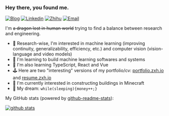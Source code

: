 ### Hey there, you found me.

[![Blog](https://img.shields.io/badge/Blog-F0773A?style=flat-square&logo=firefox-browser&logoColor=white)](https://zxh.io)
[![Linkedin](https://img.shields.io/badge/-LinkedIn-1568BF?style=flat-square&logo=Linkedin&logoColor=white)](https://www.linkedin.com/in/xiaohan-zou)
[![Zhihu](https://img.shields.io/badge/-Zhihu-136BFB?style=flat-square&logo=Zhihu&logoColor=white)](https://www.zhihu.com/people/chao-neng-gui-su)
[![Email](https://img.shields.io/badge/-Email-E8453C?style=flat-square&logo=Gmail&logoColor=white)](mailto:renovamenzxh@gmail.com)


I'm ~~a dragon lost in human world~~ trying to find a balance between research and engineering.

- 🔭 Research-wise, I'm interested in machine learning (improving continuity, generalizability, efficiency, etc.) and computer vision (vision-language and video models)
- 🚀 I'm learning to build machine learning softwares and systems
- 🧐 I'm also learning TypeScript, React and Vue
- 🕹️ Here are two "interesting" versions of my portfolio/cv: [portfolio.zxh.io](https://portfolio.zxh.io) and [resume.zxh.io](https://resume.zxh.io)
- 👾 I'm currently interested in constructing buildings in Minecraft
- 🌭 My dream: `while(sleeping){money++;}`

My GitHub stats (powered by [github-readme-stats](https://github.com/anuraghazra/github-readme-stats)):

[![github stats](https://github-readme-stats.vercel.app/api?username=Renovamen&show_icons=true&hide_title=true&hide_border=true)](https://zxh.io)

